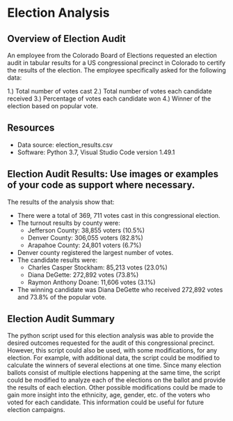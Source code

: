 # Election Analysis

## Overview of Election Audit
An employee from the Colorado Board of Elections requested an election audit in tabular results for a US congressional precinct in Colorado to certify the results of the election.  The employee specifically asked for the following data:

  1.) Total number of votes cast
  2.) Total number of votes each candidate received
  3.) Percentage of votes each candidate won
  4.) Winner of the election based on popular vote.

## Resources
- Data source: election_results.csv
- Software: Python 3.7, Visual Studio Code version 1.49.1

## Election Audit Results: Use images or examples of your code as support where necessary.
The results of the analysis show that:
 - There were a total of 369, 711 votes cast in this congressional election.
 - The turnout results by county were:
    - Jefferson County: 38,855 voters (10.5%)<br />
    - Denver County: 306,055 voters (82.8%)<br />
    - Arapahoe County: 24,801 voters (6.7%)
 - Denver county registered the largest number of votes.
 - The candidate results were:
    - Charles Casper Stockham: 85,213 votes (23.0%)<br />
    - Diana DeGette: 272,892 votes (73.8%)<br /> 
    - Raymon Anthony Doane: 11,606 votes (3.1%)
 - The winning candidate was Diana DeGette who received 272,892 votes and 73.8% of the popular vote.

## Election Audit Summary

The python script used for this election analysis was able to provide the desired outcomes requested for the audit of this congressional precinct.  However, this script could also be used, with some modifications, for any election.  For example, with additional data, the script could be modified to calculate the winners of several elections at one time.  Since many election ballots consist of multiple elections happening at the same time, the script could be modified to analyze each of the elections on the ballot and provide the results of each election.   Other possible modifications could be made to gain more insight into the ethnicity, age, gender, etc. of the voters who voted for each candidate.  This information could be useful for future election campaigns.
